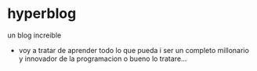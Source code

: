 # hyperblog
un blog increible
- voy a tratar de aprender todo lo que pueda i ser un completo millonario y innovador de la programacion o bueno lo tratare...